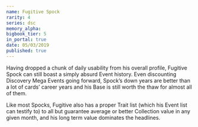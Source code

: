 ```yaml
---
name: Fugitive Spock
rarity: 4
series: dsc
memory_alpha:
bigbook_tier: 5
in_portal: true
date: 05/03/2019
published: true
---
```


Having dropped a chunk of daily usability from his overall profile, Fugitive Spock can still boast a simply absurd Event history. Even discounting Discovery Mega Events going forward, Spock’s down years are better than a lot of cards’ career years and his Base is still worth the thaw for almost all of them.

Like most Spocks, Fugitive also has a proper Trait list (which his Event list can testify to) to all but guarantee average or better Collection value in any given month, and his long term value dominates the headlines.
